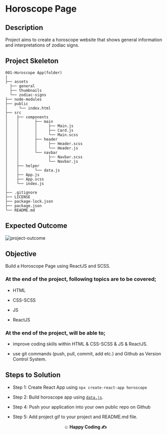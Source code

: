 # Horoscope Page

## Description

Project aims to create a horoscope website that shows general information and interpretations of zodiac signs.

## Project Skeleton

```
001-Horoscope App(folder)
|
├── assets
  ├── general
  ├── thumbnails
  └── zodiac-signs
├── node-modules
├── public
│     └── index.html
├── src
│    ├── components
│    │       ├── main
│    │       │     ├── Main.js
│    │       │     ├── Card.js
│    │       │     └── Main.scss
│    │       ├── header
│    │       │     ├── Header.scss
│    │       │     └── Header.js
│    │       └── navbar
│    │             ├── Navbar.scss
│    │             └── Navbar.js
│    ├── helper
│    │       └── data.js
│    ├── App.js
│    ├── App.scss
│    └── index.js
│
├── .gitignore
├── LICENSE
├── package-lock.json
├── package.json
└── README.md
```

## Expected Outcome

![project-outcome](https://github.com/omrfrkcpr/Horoscope_Page/assets/77440899/fdf0d1f0-8f07-489c-9ead-4a99eb1f6343)

## Objective

Build a Horoscope Page using ReactJS and SCSS.

### At the end of the project, following topics are to be covered;

- HTML

- CSS-SCSS

- JS

- ReactJS

### At the end of the project, will be able to;

- improve coding skills within HTML & CSS-SCSS & JS & ReactJS.

- use git commands (push, pull, commit, add etc.) and Github as Version Control System.

## Steps to Solution

- Step 1: Create React App using `npx create-react-app horoscope`

- Step 2: Build horoscope app using [`data.js`](./data.js).

- Step 4: Push your application into your own public repo on Github

- Step 5: Add project gif to your project and README.md file.

**<p align="center">&#9786; Happy Coding &#9997;</p>**
